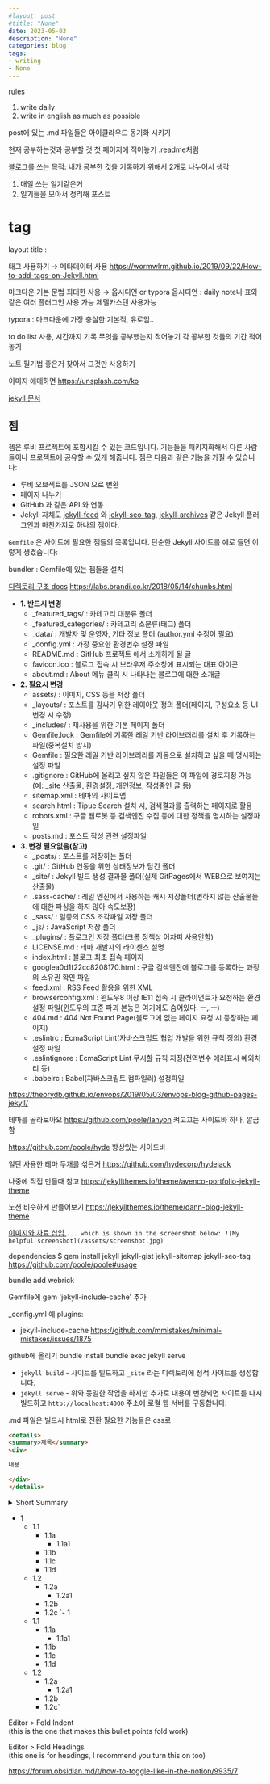 ```yaml
---
#layout: post
#title: "None"
date: 2023-05-03
description: "None"
categories: blog
tags:
- writing
- None
---
```

rules
1. write daily
2. write in english as much as possible 

post에 있는 .md 파일들은 아이클라우드 동기화 시키기

현재 공부하는것과 공부할 것 첫 페이지에 적어놓기 .readme처럼

블로그를 쓰는 목적:
내가 공부한 것을 기록하기 위해서
2개로 나누어서 생각
1. 매일 쓰는 일기같은거
2. 일기들을 모아서 정리해 포스트

# tag




layout
title : 


태그 사용하기 → 메타데이터 사용
https://wormwlrm.github.io/2019/09/22/How-to-add-tags-on-Jekyll.html


마크다운 기본 문법 최대한 사용 → 옵시디언 or typora
옵시디언 : daily note나 표와 같은 여러 플러그인 사용 가능
제텔카스텐 사용가능

typora : 마크다운에 가장 충실한 기본적, 유로임..

to do list 사용, 시간까지 기록
무엇을 공부했는지 적어놓기
각 공부한 것들의 기간 적어놓기

노트 필기법 좋은거 찾아서 그것만 사용하기

이미지 애매하면 https://unsplash.com/ko


[jekyll 문서](https://jekyllrb-ko.github.io/docs/)

## 젬

젬은 루비 프로젝트에 포함시킬 수 있는 코드입니다. 기능들을 패키지화해서 다른 사람들이나 프로젝트에 공유할 수 있게 해줍니다. 젬은 다음과 같은 기능을 가질 수 있습니다:

-   루비 오브젝트를 JSON 으로 변환
-   페이지 나누기
-   GitHub 과 같은 API 와 연동
-   Jekyll 자체도 [jekyll-feed](https://github.com/jekyll/jekyll-feed) 와 [jekyll-seo-tag](https://github.com/jekyll/jekyll-seo-tag), [jekyll-archives](https://github.com/jekyll/jekyll-archives) 같은 Jekyll 플러그인과 마찬가지로 하나의 젬이다.

`Gemfile` 은 사이트에 필요한 젬들의 목록입니다. 단순한 Jekyll 사이트를 예로 들면 이렇게 생겼습니다:

bundler : Gemfile에 있는 젬들을 설치

[디렉토리 구조 docs](http://jekyllrb-ko.github.io/docs/structure/)
https://labs.brandi.co.kr/2018/05/14/chunbs.html

-   **1. 반드시 변경**
    -   _featured_tags/ : 카테고리 대분류 폴더
    -   _featured_categories/ : 카테고리 소분류(태그) 폴더
    -   _data/ : 개발자 및 운영자, 기타 정보 폴더 (author.yml 수정이 필요)
    -   _config.yml : 가장 중요한 환경변수 설정 파일
    -   README.md : GitHub 프로젝트 애서 소개하게 될 글
    -   favicon.ico : 블로그 접속 시 브라우저 주소창에 표시되는 대표 아이콘
    -   about.md : About 메뉴 클릭 시 나타나는 블로그에 대한 소개글
-   **2. 필요시 변경**
    -   assets/ : 이미지, CSS 등을 저장 폴더
    -   _layouts/ : 포스트를 감싸기 위한 레이아웃 정의 폴더(페이지, 구성요소 등 UI변경 시 수정)
    -   _includes/ : 재사용을 위한 기본 페이지 폴더
    -   Gemfile.lock : Gemfile에 기록한 레일 기반 라이브러리를 설치 후 기록하는 파일(중복설치 방지)
    -   Gemfile : 필요한 레일 기반 라이브러리를 자동으로 설치하고 싶을 때 명시하는 설정 파일
    -   .gitignore : GitHub에 올리고 싶지 않은 파일들은 이 파일에 경로지정 가능(예: _site 산출물, 환경설정, 개인정보, 작성중인 글 등)
    -   sitemap.xml : 테마의 사이트맵
    -   search.html : Tipue Search 설치 시, 검색결과를 출력하는 페이지로 활용
    -   robots.xml : 구글 웹로봇 등 검색엔진 수집 등에 대한 정책을 명시하는 설정파일
    -   posts.md : 포스트 작성 관련 설정파일
-   **3. 변경 필요없음(참고)**
    -   _posts/ : 포스트를 저장하는 폴더
    -   .git/ : GitHub 연동을 위한 상태정보가 담긴 폴더
    -   _site/ : Jekyll 빌드 생성 결과물 폴더(실제 GitPages에서 WEB으로 보여지는 산출물)
    -   .sass-cache/ : 레일 엔진에서 사용하는 캐시 저장폴더(변하지 않는 산출물들에 대한 파싱을 하지 않아 속도보장)
    -   _sass/ : 일종의 CSS 조각파일 저장 폴더
    -   _js/ : JavaScript 저장 폴더
    -   _plugins/ : 플로그인 저장 폴더(크롬 정책상 어차피 사용안함)
    -   LICENSE.md : 테마 개발자의 라이센스 설명
    -   index.html : 블로그 최초 접속 페이지
    -   googlea0d1f22cc8208170.html : 구글 검색엔진에 블로그를 등록하는 과정의 소유권 확인 파일
    -   feed.xml : RSS Feed 활용을 위한 XML
    -   browserconfig.xml : 윈도우8 이상 IE11 접속 시 클라이언트가 요청하는 환경설정 파일(윈도우의 표준 파괴 본능은 여기에도 숨어있다. ㅡ,.ㅡ)
    -   404.md : 404 Not Found Page(블로그에 없는 페이지 요청 시 등장하는 페이지)
    -   .eslintrc : EcmaScript Lint(자바스크립트 협업 개발을 위한 규칙 정의) 환경설정 파일
    -   .eslintignore : EcmaScript Lint 무시할 규칙 지정(전역변수 에러표시 예외처리 등)
    -   .babelrc : Babel(자바스크립트 컴파일러) 설정파일

https://theorydb.github.io/envops/2019/05/03/envops-blog-github-pages-jekyll/



테마를 골라보아요
https://github.com/poole/lanyon
켜고끄는 사이드바 하나, 깔끔함

https://github.com/poole/hyde
항상있는 사이드바

일단 사용한 테마 두개를 섞은거  https://github.com/hydecorp/hydejack 



나중에 직접 만들때 참고
https://jekyllthemes.io/theme/avenco-portfolio-jekyll-theme

노션 비슷하게 만들어보기
https://jekyllthemes.io/theme/dann-blog-jekyll-theme



[이미지와 자료 삽입 ](https://jekyllrb-ko.github.io/docs/posts/)
`... which is shown in the screenshot below: ![My helpful screenshot](/assets/screenshot.jpg)`

dependencies
$ gem install jekyll jekyll-gist jekyll-sitemap jekyll-seo-tag
https://github.com/poole/poole#usage

bundle add webrick

Gemfile에
gem 'jekyll-include-cache' 추가

_config.yml 에
plugins:
  - jekyll-include-cache
https://github.com/mmistakes/minimal-mistakes/issues/1875



github에 올리기
bundle install
bundle exec jekyll serve

-   `jekyll build` - 사이트를 빌드하고 `_site` 라는 디렉토리에 정적 사이트를 생성합니다.
-   `jekyll serve` - 위와 동일한 작업을 하지만 추가로 내용이 변경되면 사이트를 다시 빌드하고 `http://localhost:4000` 주소에 로컬 웹 서버를 구동합니다.

.md 파일은 빌드시 html로 전환
필요한 기능들은 css로



```html
<details>
<summary>제목</summary>
<div>

내용

</div>
</details>
```
<details> <summary>Short Summary</summary> <p>text to hide</p> </details>

- 1
	- 1.1
		- 1.1a
			- 1.1a1
		- 1.1b
		- 1.1c
		- 1.1d
	- 1.2
		- 1.2a
			- 1.2a1
		- 1.2b
		- 1.2c
`- 1
	- 1.1
		- 1.1a
			- 1.1a1
		- 1.1b
		- 1.1c
		- 1.1d
	- 1.2
		- 1.2a
			- 1.2a1
		- 1.2b
		- 1.2c`

Editor > Fold Indent  
(this is the one that makes this bullet points fold work)

Editor > Fold Headings  
(this one is for headings, I recommend you turn this on too)

https://forum.obsidian.md/t/how-to-toggle-like-in-the-notion/9935/7